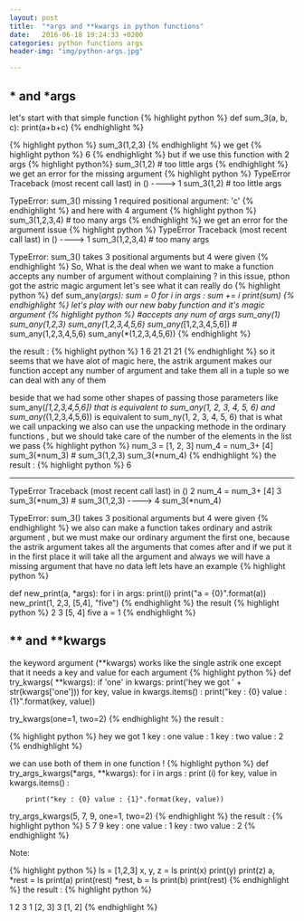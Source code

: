 ```yaml
---
layout: post
title:  "*args and **kwargs in python functions"
date:   2016-06-18 19:24:33 +0200
categories: python functions args
header-img: "img/python-args.jpg"

---
```


## * and *args
let's start with that simple function
{% highlight python %}
def sum_3(a, b, c):
    print(a+b+c)
{% endhighlight %}

{% highlight python %}
sum_3(1,2,3)
{% endhighlight %}
we get 
{% highlight python %}
6
{% endhighlight %}
but if we use this function with 2 args
{% highlight python%}
sum_3(1,2) # too little args 
{% endhighlight %}
we get an error for the missing argument 
{% highlight python %}
TypeError                                 Traceback (most recent call last)
<ipython-input-2-bc6e0dc1ceb4> in <module>()
----> 1 sum_3(1,2) # too little args

TypeError: sum_3() missing 1 required positional argument: 'c'
{% endhighlight %}
and here with 4 argument 
{% highlight python %}
sum_3(1,2,3,4) # too many args
{% endhighlight %}
we get an error for the argument issue
{% highlight python %}
TypeError                                 Traceback (most recent call last)
<ipython-input-3-6ed3f114fc0b> in <module>()
----> 1 sum_3(1,2,3,4) # too many args

TypeError: sum_3() takes 3 positional arguments but 4 were given
{% endhighlight %}
So, What is the deal when we want to make a function accepts any number
of argument without complaining ?
in this issue, pthon got the astric magic argument 
let's see what it can really do
{% highlight python %}
def sum_any(*args):
    sum = 0 
    for i in args :
        sum += i
    print(sum)
{% endhighlight %}
let's play with our new baby function and it's magic argument
{% highlight python %}
#accepts any num of args
sum_any(1)
sum_any(1,2,3)
sum_any(1,2,3,4,5,6)
sum_any(*[1,2,3,4,5,6]) # sum_any(1,2,3,4,5,6)
sum_any(*(1,2,3,4,5,6))
{% endhighlight %}

the result :
{% highlight python %}
1
6
21
21
21
{% endhighlight %}
so it seems that we have alot of magic here, the astrik argument
makes our function accept any number of argument and take them all
in a tuple so we can deal with any of them 

beside that we had some other shapes of passing those parameters like
sum_any(*[1,2,3,4,5,6]) that is equivalent to sum_any(1, 2, 3, 4, 5, 6)
and
sum_any(*(1,2,3,4,5,6)) is equivalent to sum_ny(1, 2, 3, 4, 5, 6)
that is what we call unpacking
we also can use the unpacking methode in the ordinary functions , but
we should take care of the number of the elements in the list we pass
{% highlight python %}
num_3 = [1, 2, 3]
num_4 = num_3+ [4]
sum_3(*num_3) # sum_3(1,2,3)
sum_3(*num_4)
{% endhighlight %}
the result :
{% highlight python %}
6

---------------------------------------------------------------------------
TypeError                                 Traceback (most recent call last)
<ipython-input-7-67a4778bddc3> in <module>()
      2 num_4 = num_3+ [4]
      3 sum_3(*num_3) # sum_3(1,2,3)
----> 4 sum_3(*num_4)

TypeError: sum_3() takes 3 positional arguments but 4 were given
{% endhighlight %}
we also can make a function takes ordinary and astrik argument ,
but we must make our ordinary argument the first one, because the
astrik argument takes all the arguments that comes after and if we 
put it in the first place it will take all the argument and always 
we will have a missing argument that have no data left
lets have an example
{% highlight python %}

def new_print(a, *args):
    for i in args:
        print(i)
    print("a = {0}".format(a))
new_print(1, 2,3, [5,4], "five")
{% endhighlight %}
the result
{% highlight python %}
2
3
[5, 4]
five
a = 1
{% endhighlight %}

## ** and **kwargs
the keyword argument (**kwargs) works like the single astrik one 
except that it needs a key and value for each argument 
{% highlight python %}
def try_kwargs( **kwargs):
    if 'one' in kwargs:
        print('hey we got ' + str(kwargs['one']))
    for key, value in kwargs.items() :
        print("key : {0} value : {1}".format(key, value))

try_kwargs(one=1, two=2)
{% endhighlight %}
the result : 

{% highlight python %}
hey we got 1
key : one value : 1
key : two value : 2
{% endhighlight %}

we can use both of them in one function !
{% highlight python %}
def try_args_kwargs(*args, **kwargs):
    for i in args :
        print (i)
    for key, value in kwargs.items() :
        
        print("key : {0} value : {1}".format(key, value))
try_args_kwargs(5, 7, 9, one=1, two=2)
{% endhighlight %}
the result : 
{% highlight python %}
5
7
9
key : one value : 1
key : two value : 2
{% endhighlight %}

Note:

{% highlight python %}
ls = [1,2,3]
x, y, z = ls
print(x)
print(y)
print(z)
a, *rest = ls
print(a)
print(rest)
*rest, b = ls 
print(b)
print(rest)
{% endhighlight %}
the result : 
{% highlight python %}

1
2
3
1
[2, 3]
3
[1, 2]
{% endhighlight %}
